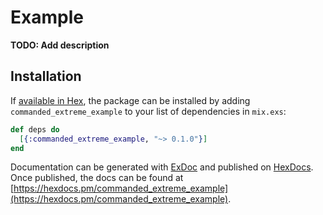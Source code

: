 # Example

**TODO: Add description**

## Installation

If [available in Hex](https://hex.pm/docs/publish), the package can be installed
by adding `commanded_extreme_example` to your list of dependencies in `mix.exs`:

```elixir
def deps do
  [{:commanded_extreme_example, "~> 0.1.0"}]
end
```

Documentation can be generated with [ExDoc](https://github.com/elixir-lang/ex_doc)
and published on [HexDocs](https://hexdocs.pm). Once published, the docs can
be found at [https://hexdocs.pm/commanded_extreme_example](https://hexdocs.pm/commanded_extreme_example).

